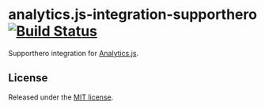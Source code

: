 # analytics.js-integration-supporthero [![Build Status][ci-badge]][ci-link]

Supporthero integration for [Analytics.js][].

## License

Released under the [MIT license](LICENSE).


[Analytics.js]: https://segment.com/docs/libraries/analytics.js/
[ci-link]: https://circleci.com/gh/segment-integrations/analytics.js-integration-supporthero
[ci-badge]: https://circleci.com/gh/segment-integrations/analytics.js-integration-supporthero.svg?style=svg
